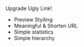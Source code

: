 Upgrade Ugly Link!

- Preview Styiling
- Meaningful & Shorten URL
- Simple statistics
- Simple hierarchy
